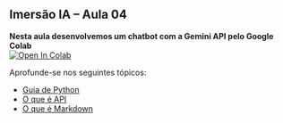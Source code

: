 ## Imersão IA – Aula 04

**Nesta aula desenvolvemos um chatbot com a Gemini API pelo Google Colab**   
<a target="_blank" href="https://colab.research.google.com/github/Alan-oliveir/Captura-Faces-OpenCV-ResNet/blob/main/Aula-04/Chatbot_Gemini.ipynb">
  <img src="https://colab.research.google.com/assets/colab-badge.svg" alt="Open In Colab"/>
</a>

Aprofunde-se nos seguintes tópicos:
  - [Guia de Python](https://www.alura.com.br/artigos/python)
  - [O que é API](https://www.alura.com.br/artigos/api)
  - [O que é Markdown](https://www.alura.com.br/artigos/como-trabalhar-com-markdown#:~:text=O%20que%20%C3%A9%20Markdown%3F,mais%20complexas%2C%20como%20o%20HTML.)
